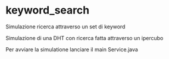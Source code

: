 # keyword_search
Simulazione ricerca attraverso un set di keyword

Simulazione di una DHT con ricerca fatta attraverso un ipercubo 

Per avviare la simulatione lanciare il main Service.java


           
